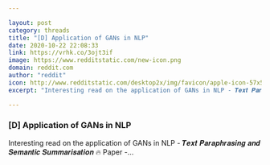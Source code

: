 ```yaml
---

layout: post
category: threads
title: "[D] Application of GANs in NLP"
date: 2020-10-22 22:08:33
link: https://vrhk.co/3ojt3if
image: https://www.redditstatic.com/new-icon.png
domain: reddit.com
author: "reddit"
icon: http://www.redditstatic.com/desktop2x/img/favicon/apple-icon-57x57.png
excerpt: "Interesting read on the application of GANs in NLP - 𝑻𝒆𝒙𝒕 𝑷𝒂𝒓𝒂𝒑𝒉𝒓𝒂𝒔𝒊𝒏𝒈 𝒂𝒏𝒅 𝑺𝒆𝒎𝒂𝒏𝒕𝒊𝒄 𝑺𝒖𝒎𝒎𝒂𝒓𝒊𝒔𝒂𝒕𝒊𝒐𝒏 :fire: Paper -..."

---
```


### [D] Application of GANs in NLP

Interesting read on the application of GANs in NLP - 𝑻𝒆𝒙𝒕 𝑷𝒂𝒓𝒂𝒑𝒉𝒓𝒂𝒔𝒊𝒏𝒈 𝒂𝒏𝒅 𝑺𝒆𝒎𝒂𝒏𝒕𝒊𝒄 𝑺𝒖𝒎𝒎𝒂𝒓𝒊𝒔𝒂𝒕𝒊𝒐𝒏 :fire: Paper -...